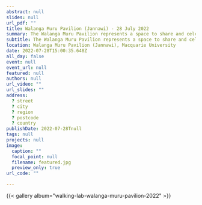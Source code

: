 ```yaml
---
abstract: null
slides: null
url_pdf: ""
title: Walanga Muru Pavilion (Jannawi) - 28 July 2022
summary: The Walanga Muru Pavilion represents a space to share and celebrate Aboriginal and Torres Strait Islander cultures. Walanga Muru supports Aboriginal and Torres Strait Islander students at Macquarie University. 
subtitle: The Walanga Muru Pavilion represents a space to share and celebrate Aboriginal and Torres Strait Islander cultures. Walanga Muru supports Aboriginal and Torres Strait Islander students at Macquarie University.
location: Walanga Muru Pavilion (Jannawi), Macquarie University
date: 2022-07-28T15:00:35.648Z
all_day: false
event: null
event_url: null
featured: null
authors: null
url_video: ""
url_slides: ""
address:
  ? street
  ? city
  ? region
  ? postcode
  ? country
publishDate: 2022-07-28Tnull
tags: null
projects: null
image:
  caption: ""
  focal_point: null
  filename: featured.jpg
  preview_only: true
url_code: ""

---
```


{{< gallery album="walking-lab-walanga-muru-pavilion-2022" >}}
